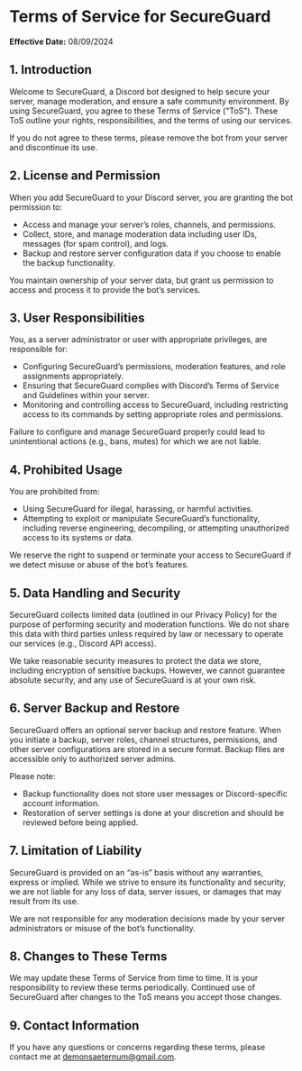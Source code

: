 # Terms of Service for SecureGuard

**Effective Date:** 08/09/2024

## 1. Introduction

Welcome to SecureGuard, a Discord bot designed to help secure your server, manage moderation, and ensure a safe community environment. By using SecureGuard, you agree to these Terms of Service ("ToS"). These ToS outline your rights, responsibilities, and the terms of using our services.

If you do not agree to these terms, please remove the bot from your server and discontinue its use.

## 2. License and Permission

When you add SecureGuard to your Discord server, you are granting the bot permission to:
- Access and manage your server’s roles, channels, and permissions.
- Collect, store, and manage moderation data including user IDs, messages (for spam control), and logs.
- Backup and restore server configuration data if you choose to enable the backup functionality.

You maintain ownership of your server data, but grant us permission to access and process it to provide the bot’s services.

## 3. User Responsibilities

You, as a server administrator or user with appropriate privileges, are responsible for:
- Configuring SecureGuard’s permissions, moderation features, and role assignments appropriately.
- Ensuring that SecureGuard complies with Discord’s Terms of Service and Guidelines within your server.
- Monitoring and controlling access to SecureGuard, including restricting access to its commands by setting appropriate roles and permissions.
  
Failure to configure and manage SecureGuard properly could lead to unintentional actions (e.g., bans, mutes) for which we are not liable.

## 4. Prohibited Usage

You are prohibited from:
- Using SecureGuard for illegal, harassing, or harmful activities.
- Attempting to exploit or manipulate SecureGuard’s functionality, including reverse engineering, decompiling, or attempting unauthorized access to its systems or data.

We reserve the right to suspend or terminate your access to SecureGuard if we detect misuse or abuse of the bot’s features.

## 5. Data Handling and Security

SecureGuard collects limited data (outlined in our Privacy Policy) for the purpose of performing security and moderation functions. We do not share this data with third parties unless required by law or necessary to operate our services (e.g., Discord API access).

We take reasonable security measures to protect the data we store, including encryption of sensitive backups. However, we cannot guarantee absolute security, and any use of SecureGuard is at your own risk.

## 6. Server Backup and Restore

SecureGuard offers an optional server backup and restore feature. When you initiate a backup, server roles, channel structures, permissions, and other server configurations are stored in a secure format. Backup files are accessible only to authorized server admins.

Please note:
- Backup functionality does not store user messages or Discord-specific account information.
- Restoration of server settings is done at your discretion and should be reviewed before being applied.

## 7. Limitation of Liability

SecureGuard is provided on an “as-is” basis without any warranties, express or implied. While we strive to ensure its functionality and security, we are not liable for any loss of data, server issues, or damages that may result from its use.

We are not responsible for any moderation decisions made by your server administrators or misuse of the bot’s functionality. 

## 8. Changes to These Terms

We may update these Terms of Service from time to time. It is your responsibility to review these terms periodically. Continued use of SecureGuard after changes to the ToS means you accept those changes.

## 9. Contact Information

If you have any questions or concerns regarding these terms, please contact me at demonsaeternum@gmail.com.